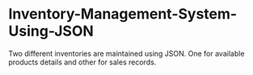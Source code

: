 # Inventory-Management-System-Using-JSON
Two different inventories are maintained using JSON. One for available products details and other for sales records.
